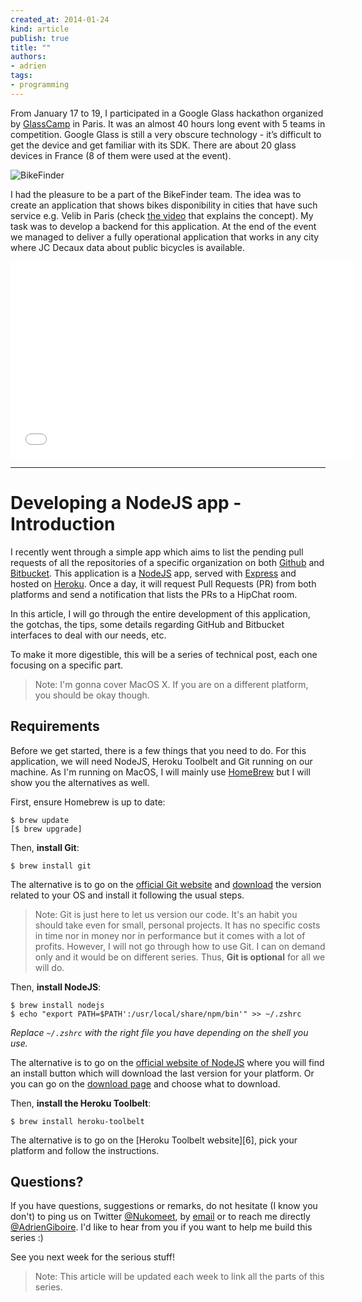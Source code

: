 ```yaml
---
created_at: 2014-01-24
kind: article
publish: true
title: ""
authors:
- adrien
tags:
- programming
---
```


From January 17 to 19, I participated in a Google Glass hackathon organized by [GlassCamp][1] in Paris. It was an almost 40 hours long event with 5 teams in competition. Google Glass is still a very obscure technology - it’s difficult to get the device and get familiar with its SDK. There are about 20 glass devices in France (8 of them were used at the event).

![BikeFinder](/assets/images/bikefinder.png "BikeFiner")

I had the pleasure to be a part of the BikeFinder team. The idea was to create an application that shows bikes disponibility in cities that have such service e.g. Velib in Paris (check [the video][5] that explains the concept). My task was to develop a backend for this application. At the end of the event we managed to deliver a fully operational application that works in any city where JC Decaux data about public bicycles is available.

<iframe width="550" height="315" src="//www.youtube.com/embed/d99Sg-09zuc"
frameborder="0" allowfullscreen></iframe>

---

# Developing a NodeJS app - Introduction

I recently went through a simple app which aims to list the pending pull requests of all the repositories of a specific organization on both [Github](https://github.com/) and [Bitbucket](https://bitbucket.org/).
This application is a [NodeJS](http://nodejs.org/) app, served with [Express](http://expressjs.com/) and hosted on [Heroku](http://heroku.com/). Once a day, it will request Pull Requests (PR) from both platforms and send a notification that lists the PRs to a HipChat room.

In this article, I will go through the entire development of this application, the gotchas, the tips, some details regarding GitHub and Bitbucket interfaces to deal with our needs, etc.

To make it more digestible, this will be a series of technical post, each one focusing on a specific part.

> Note: I'm gonna cover MacOS X. If you are on a different platform, you should be okay though.

## Requirements

Before we get started, there is a few things that you need to do. For this application, we will need NodeJS, Heroku Toolbelt and Git running on our machine. As I'm running on MacOS, I will mainly use [HomeBrew][1] but I will show you the alternatives as well.

First, ensure Homebrew is up to date:

```
$ brew update
[$ brew upgrade]
```

Then, **install Git**:

```
$ brew install git
```

The alternative is to go on the [official Git website][2] and [download][3] the version related to your OS and install it following the usual steps.

> Note: Git is just here to let us version our code. It's an habit you should take even for small, personal projects. It has no specific costs in time nor in money nor in performance but it comes with a lot of profits. However, I will not go through how to use Git. I can on demand only and it would be on different series.
> Thus, **Git is optional** for all we will do.

Then, **install NodeJS**:

```
$ brew install nodejs
$ echo "export PATH=$PATH':/usr/local/share/npm/bin'" >> ~/.zshrc
```

*Replace `~/.zshrc` with the right file you have depending on the shell you use.*

The alternative is to go on the [official website of NodeJS][4] where you will find an install button which will download the last version for your platform. Or you can go on the [download page][5] and choose what to download.

Then, **install the Heroku Toolbelt**:

```
$ brew install heroku-toolbelt
```

The alternative is to go on the [Heroku Toolbelt website][6], pick your platform and follow the instructions.

## Questions?

If you have questions, suggestions or remarks, do not hesitate (I know you don't) to ping us on Twitter [@Nukomeet](https://twitter.com/nukomeet), by [email](mailto:bonjour+blog@nukomeet.com) or to reach me directly [@AdrienGiboire](https://twitter.com/adriengiboire).
I'd like to hear from you if you want to help me build this series :)

See you next week for the serious stuff!

> Note: This article will be updated each week to link all the parts of this series.

  [1]: http://brew.sh/
  [2]: http://www.git-scm.com/
  [3]: http://www.git-scm.com/downloads
  [4]: http://nodejs.org/
  [5]: http://nodejs.org/download/

